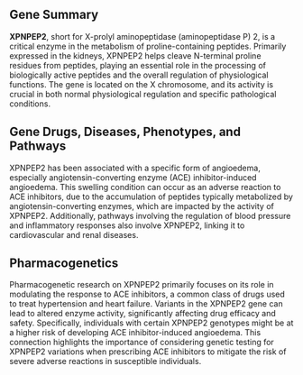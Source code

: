 ## Gene Summary
**XPNPEP2**, short for X-prolyl aminopeptidase (aminopeptidase P) 2, is a critical enzyme in the metabolism of proline-containing peptides. Primarily expressed in the kidneys, XPNPEP2 helps cleave N-terminal proline residues from peptides, playing an essential role in the processing of biologically active peptides and the overall regulation of physiological functions. The gene is located on the X chromosome, and its activity is crucial in both normal physiological regulation and specific pathological conditions.

## Gene Drugs, Diseases, Phenotypes, and Pathways
XPNPEP2 has been associated with a specific form of angioedema, especially angiotensin-converting enzyme (ACE) inhibitor-induced angioedema. This swelling condition can occur as an adverse reaction to ACE inhibitors, due to the accumulation of peptides typically metabolized by angiotensin-converting enzymes, which are impacted by the activity of XPNPEP2. Additionally, pathways involving the regulation of blood pressure and inflammatory responses also involve XPNPEP2, linking it to cardiovascular and renal diseases.

## Pharmacogenetics
Pharmacogenetic research on XPNPEP2 primarily focuses on its role in modulating the response to ACE inhibitors, a common class of drugs used to treat hypertension and heart failure. Variants in the XPNPEP2 gene can lead to altered enzyme activity, significantly affecting drug efficacy and safety. Specifically, individuals with certain XPNPEP2 genotypes might be at a higher risk of developing ACE inhibitor-induced angioedema. This connection highlights the importance of considering genetic testing for XPNPEP2 variations when prescribing ACE inhibitors to mitigate the risk of severe adverse reactions in susceptible individuals.